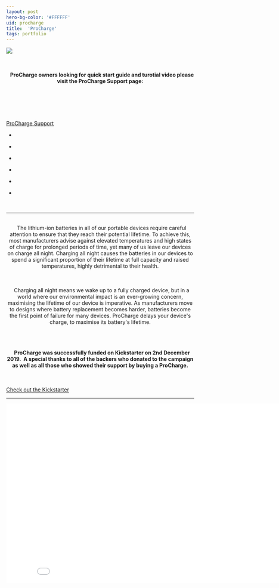 ```yaml
---
layout: post
hero-bg-color: '#FFFFFF'
uid: procharge
title:  'ProCharge'
tags: portfolio
---
```


<a href="{{ site.url }}/images/portfolio/procharge/IMG_5804.JPG">
<img src = "{{ site.url }}/images/portfolio/procharge/IMG_5804.JPG">
</a>


<div class="sqs-html-content">
 <p class="" style="text-align:center;white-space:pre-wrap;">
  <strong>
   ProCharge owners looking for quick start guide and turotial video please visit the ProCharge Support page:
  </strong>
 </p>
 <p class="" data-rte-preserve-empty="true" style="white-space:pre-wrap;">
 </p>
</div>


<div class="sqs-block-button-container sqs-block-button-container--center" data-alignment="center" data-animation-role="button" data-button-size="small" data-button-type="tertiary">
 <a class="sqs-block-button-element--small sqs-button-element--tertiary sqs-block-button-element" href="/procharge-support">
  ProCharge Support
 </a>
</div>


<ul class="projects clearfix">
  <li>
    <div class="project" style='background-image: url(/images/portfolio/procharge/IMG_5971.JPG)'>
      <a class="cover" href="{{ site.url }}/images/portfolio/procharge/IMG_5971.JPG"></a>
    </div>
  </li>
  <li>
    <div class="project" style='background-image: url(/images/portfolio/procharge/IMG_5804.JPG)'>
      <a class="cover" href="{{ site.url }}/images/portfolio/procharge/IMG_5804.JPG"></a>
    </div>
  </li>
  <li>
    <div class="project" style='background-image: url(/images/portfolio/procharge/IMG_5833+copy.jpg)'>
      <a class="cover" href="{{ site.url }}/images/portfolio/procharge/IMG_5833+copy.jpg"></a>
    </div>
  </li>
  <li>
    <div class="project" style='background-image: url(/images/portfolio/procharge/IMG_5942.JPG)'>
      <a class="cover" href="{{ site.url }}/images/portfolio/procharge/IMG_5942.JPG"></a>
    </div>
  </li>
  <li>
    <div class="project" style='background-image: url(/images/portfolio/procharge/IMG_5965.JPG)'>
      <a class="cover" href="{{ site.url }}/images/portfolio/procharge/IMG_5965.JPG"></a>
    </div>
  </li>
  <li>
    <div class="project" style='background-image: url(/images/portfolio/procharge/IMG_5968.JPG)'>
      <a class="cover" href="{{ site.url }}/images/portfolio/procharge/IMG_5968.JPG"></a>
    </div>
  </li>
</ul>
<br>


<hr>

<div class="sqs-html-content">
 <p class="" style="text-align:center;white-space:pre-wrap;">
  The lithium-ion batteries in all of our portable devices require careful attention to ensure that they reach their potential lifetime. To achieve this, most manufacturers advise against elevated temperatures and high states of charge for prolonged periods of time, yet many of us leave our devices on charge all night. Charging all night causes the batteries in our devices to spend a significant proportion of their lifetime at full capacity and raised temperatures, highly detrimental to their health.
 </p>
 <p class="" style="text-align:center;white-space:pre-wrap;">
  Charging all night means we wake up to a fully charged device, but in a world where our environmental impact is an ever-growing concern, maximising the lifetime of our device is imperative. As manufacturers move to designs where battery replacement becomes harder, batteries become the first point of failure for many devices. ProCharge delays your device's charge, to maximise its battery's lifetime.
 </p>
 <p class="" style="text-align:center;white-space:pre-wrap;">
  <strong>
   ProCharge was successfully funded on Kickstarter on 2nd December 2019.  A special thanks to all of the backers who donated to the campaign as well as all those who showed their support by buying a ProCharge.
  </strong>
 </p>
</div>


<div class="sqs-block-button-container sqs-block-button-container--center" data-alignment="center" data-animation-role="button" data-button-size="small" data-button-type="tertiary">
 <a class="sqs-block-button-element--small sqs-button-element--tertiary sqs-block-button-element" href="https://www.kickstarter.com/projects/fourboards/procharge-2">
  Check out the Kickstarter
 </a>
</div>


<hr>

<iframe src="//www.youtube.com/embed/BRUdkvakV0s?wmode=opaque&enablejsapi=1" height="480" width="854" scrolling="no" frameborder="0" allowfullscreen=""><br/></iframe>

